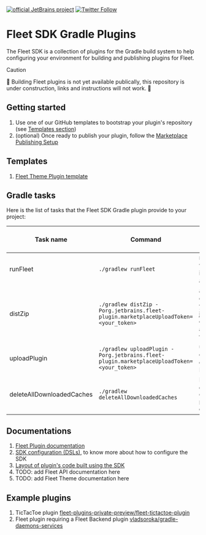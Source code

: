 [![official JetBrains project](https://jb.gg/badges/official.svg)][jb:github]
[![Twitter Follow](https://img.shields.io/twitter/follow/jetbrains_fleet?style=flat&logo=twitter)][jb:twitter]

# Fleet SDK Gradle Plugins

The Fleet SDK is a collection of plugins for the Gradle build system to help configuring your environment for building and publishing
plugins for Fleet.

> [!CAUTION]
> 🚧 Building Fleet plugins is not yet available publically, this repository is under construction, links and instructions will not work. 🚧

## Getting started

1. Use one of our GitHub templates to bootstrap your plugin's repository (see [Templates section](#templates))
2. (optional) Once ready to publish your plugin, follow the [Marketplace Publishing Setup](./docs/marketplace_publishing_setup.md)

## Templates

1. [Fleet Theme Plugin template][fleet:theme-template-repo]

## Gradle tasks

Here is the list of tasks that the Fleet SDK Gradle plugin provide to your project:

| Task name                 | Command                                                                                   | Description                                                                                                                  | Requires Marketplace Token       |
|---------------------------|-------------------------------------------------------------------------------------------|------------------------------------------------------------------------------------------------------------------------------|----------------------------------|
| runFleet                  | `./gradlew runFleet`                                                                      | runs Fleet locally with your plugin and its dependencies automatically loaded                                                | No                               |
| distZip                   | `./gradlew distZip -Porg.jetbrains.fleet-plugin.marketplaceUploadToken=<your_token>`      | assembles a `.zip` containing metadata, your plugin layers jars and all dependency jars that are relevant, ready for upload. | Yes, to infer vendor information |
| uploadPlugin              | `./gradlew uploadPlugin -Porg.jetbrains.fleet-plugin.marketplaceUploadToken=<your_token>` | uploads the distribution built by `distZip` to Marketplace.                                                                  | Yes                              |
| deleteAllDownloadedCaches | `./gradlew deleteAllDownloadedCaches`                                                     | Deletes all caches downloaded by the `org.jetbrains.fleet-plugin` (/!\ regardless of the Gradle project)                     | No                               |

## Documentations

1. [Fleet Plugin documentation][fleet:plugin-docs]
1. [SDK configuration (DSLs)](./docs/dsl.md), to know more about how to configure the SDK
2. [Layout of plugin's code built using the SDK](./docs/code_layout.md)
3. TODO: add Fleet API documentation here
4. TODO: add Fleet Theme documentation here

## Example plugins

1. TicTacToe plugin [fleet-plugins-private-preview/fleet-tictactoe-plugin][fleet:tictactoe-repo]
2. Fleet plugin requiring a Fleet Backend plugin [vladsoroka/gradle-daemons-services][fleet:gradle-daemons-repo]

<!-- ---------------- -->

[jb:twitter]: https://twitter.com/jetbrains_fleet
[jb:github]: https://github.com/JetBrains/.github/blob/main/profile/README.md
[fleet:theme-template-repo]: https://github.com/JetBrains/fleet-plugin-template
[fleet:gradle-daemons-repo]: https://github.com/vladsoroka/gradle-daemons-services
[fleet:tictactoe-repo]: https://jetbrains.team/p/fleet-plugins-private-preview/repositories/fleet-tictactoe-plugin/
[fleet:plugin-docs]: https://jetbrains.team/p/fleet-plugins-private-preview/repositories/fleet-plugins-docs
